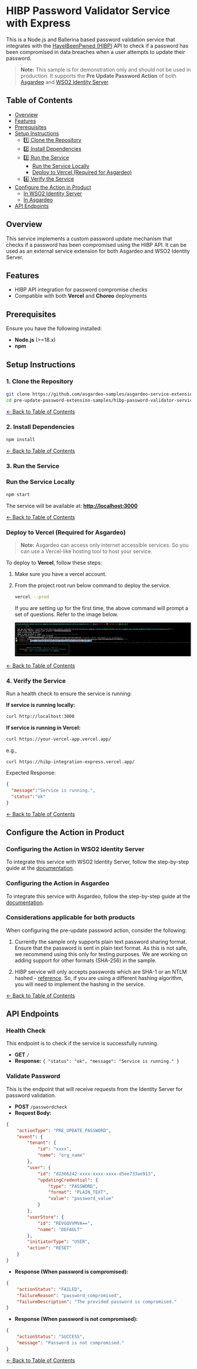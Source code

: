 # HIBP Password Validator Service with Express

This is a Node.js and Ballerina based password validation service that integrates with the [HaveIBeenPwned (HIBP)](https://haveibeenpwned.com/) API to check if a password has been compromised in data breaches when a user attempts to update their password.

> **Note:** This sample is for demonstration only and should not be used in production. It supports the **Pre Update Password Action** of both [Asgardeo](https://console.asgardeo.io/) and [WSO2 Identity Server](https://wso2.com/identity-server/).

## Table of Contents
- [Overview](#overview)
- [Features](#features)
- [Prerequisites](#prerequisites)
- [Setup Instructions](#setup-instructions)
  - [1️⃣ Clone the Repository](#1-clone-the-repository)
  - [2️⃣ Install Dependencies](#2-install-dependencies)
  - [3️⃣ Run the Service](#3-run-the-service)
    - [Run the Service Locally](#run-the-service-locally)
    - [Deploy to Vercel (Required for Asgardeo)](#deploy-to-vercel-required-for-asgardeo)
  - [4️⃣ Verify the Service](#4-verify-the-service)
- [Configure the Action in Product](#configure-the-action-in-product)
  - [In WSO2 Identity Server](#configuring-the-action-in-wso2-identity-server)
  - [In Asgardeo](#configuring-the-action-in-asgardeo)
- [API Endpoints](#api-endpoints)

## Overview
This service implements a custom password update mechanism that checks if a password has been compromised using the HIBP API. It can be used as an external service extension for both Asgardeo and WSO2 Identity Server.

## Features
- HIBP API integration for password compromise checks
- Compatible with both **Vercel** and **Choreo** deployments

## Prerequisites
Ensure you have the following installed:
- **Node.js** (>=18.x)
- **npm**

## Setup Instructions

### 1. Clone the Repository
```bash
git clone https://github.com/asgardeo-samples/asgardeo-service-extension-samples.git
cd pre-update-password-extension-samples/hibp-password-validator-service-express
```

[← Back to Table of Contents](#table-of-contents)

### 2. Install Dependencies

```bash
npm install
```

[← Back to Table of Contents](#table-of-contents)

### 3. Run the Service

### Run the Service Locally

```bash
npm start
```

The service will be available at: **[http://localhost:3000](http://localhost:3000)**

[← Back to Table of Contents](#table-of-contents)

### Deploy to Vercel (Required for Asgardeo)

> **Note:** Asgardeo can access only internet accessible services. So you can use a Vercel-like hosting tool to host your service.

To deploy to **Vercel**, follow these steps:

1. Make sure you have a vercel account.
2. From the project root run below command to deploy the service.

    ```bash
    vercel --prod
    ```

    If you are setting up for the first time, the above command will prompt a set of questions. Refer to the image below.

    ![vercel-setup](images/vercel-setup.png)

[← Back to Table of Contents](#table-of-contents)

### 4. Verify the Service
Run a health check to ensure the service is running:

**If service is running locally:**

```bash
curl http://localhost:3000
```

**If service is running in Vercel:**

```bash
curl https://your-vercel-app.vercel.app/
```

e.g.,
```
curl https://hibp-integration-express.vercel.app/
```

Expected Response:

```json
{
  "message":"Service is running.",
  "status":"ok"
}
```

[← Back to Table of Contents](#table-of-contents)

## Configure the Action in Product

### Configuring the Action in WSO2 Identity Server
To integrate this service with WSO2 Identity Server, follow the step-by-step guide at the [documentation](https://is.docs.wso2.com/en/next/guides/service-extensions/pre-flow-extensions/pre-update-password-action/).

### Configuring the Action in Asgardeo
To integrate this service with Asgardeo, follow the step-by-step guide at the [documentation](https://wso2.com/asgardeo/docs/guides/service-extensions/pre-flow-extensions/pre-update-password-action/).

### Considerations applicable for both products

When configuring the pre-update password action, consider the following:

1. Currently the sample only supports plain text password sharing format. Ensure that the password is sent in plain text format. As this is not safe, we recommend using this only for testing purposes. We are working on adding support for other formats (SHA-256) in the sample.

2. HIBP service will only accepts passwords which are SHA-1 or an NTLM hashed - [reference](https://haveibeenpwned.com/API/v3#SearchingPwnedPasswordsByRange). So, if you are using a different hashing algorithm, you will need to implement the hashing in the service.

[← Back to Table of Contents](#table-of-contents)

## API Endpoints

### **Health Check**

This endpoint is to check if the service is successfully running.

- **GET** `/`
- **Response:** `{ "status": "ok", "message": "Service is running." }`

### **Validate Password**

This is the endpoint that will receive requests from the Identity Server for password validation.

- **POST** `/passwordcheck`
- **Request Body:**

```json
{
    "actionType": "PRE_UPDATE_PASSWORD",
    "event": {
        "tenant": {
            "id": "xxxx",
            "name": "org_name"
        },
        "user": {
            "id": "d2366242-xxxx-xxxx-xxxx-d5ee733ae913",
            "updatingCredential": {
                "type": "PASSWORD",
                "format": "PLAIN_TEXT",
                "value": "password_value"
            }
        },
        "userStore": {
            "id": "REVGQVVMVA==",
            "name": "DEFAULT"
        },
        "initiatorType": "USER",
        "action": "RESET"
    }
}
```

- **Response (When password is compromised):**

```json
{
    "actionStatus": "FAILED",
    "failureReason": "password_compromised",
    "failureDescription": "The provided password is compromised."
}
```
- **Response (When password is not compromised):**

```json
{
    "actionStatus": "SUCCESS",
    "message": "Password is not compromised."
}
```

[← Back to Table of Contents](#table-of-contents)